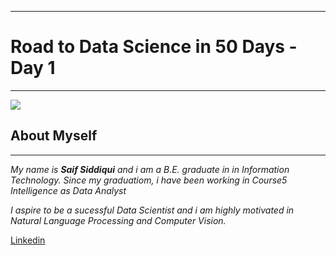 ***
# Road to Data Science in 50 Days - Day 1
***
![](https://nearlearn.com/public/images/data-science-python-course-in-bangalore.jpg)

## About Myself
***

*My name is **Saif Siddiqui** and i am a B.E. graduate in in Information Technology. Since my graduatiom, i have been working in Course5 Intelligence as Data Analyst*

*I aspire to be a sucessful Data Scientist and i am highly motivated in Natural Language Processing and Computer Vision.*

<a href='https://www.linkedin.com/in/sidsaif/'> Linkedin </a>
